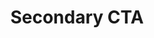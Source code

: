 ---
title: Secondary CTA
category: Marketing
paid: false
isActive: true
ltr: {"react":{"jsxTail":[{"label":"App.jsx","code":"export default () => {\n    return (\n        <section className=\"cta-sec relative max-w-screen-xl mx-auto py-4 px-4 md:px-8\">\n            <div className=\"absolute top-0 left-0 w-full h-full bg-white opacity-40\"></div>\n            <div className=\"relative z-10 gap-5 items-center lg:flex\">\n                <div className=\"flex-1 max-w-lg py-5 sm:mx-auto sm:text-center lg:max-w-max lg:text-left\">\n                    <h3 className=\"text-3xl text-gray-800 font-semibold md:text-4xl\">\n                        build your websites with <span className=\"text-indigo-600\">high performance</span>\n                    </h3>\n                    <p className=\"text-gray-500 leading-relaxed mt-3\">\n                        Nam erat risus, sodales sit amet lobortis ut, finibus eget metus. Cras aliquam ante ut tortor posuere feugiat. Duis sodales nisi id porta lacinia.\n                    </p>\n                    <a\n                        className=\"mt-5 px-4 py-2 text-indigo-600 font-medium bg-indigo-50 rounded-full inline-flex items-center\"\n                        href=\"javascript:void()\">\n                        Try it out\n                        <svg xmlns=\"http://www.w3.org/2000/svg\" className=\"h-6 w-6 ml-1 duration-150\" fill=\"none\" viewBox=\"0 0 24 24\" stroke=\"currentColor\">\n                        <path strokeLinecap=\"round\" strokeLinejoin=\"round\" strokeWidth={2} d=\"M13 7l5 5m0 0l-5 5m5-5H6\" />\n                        </svg>\n                    </a>\n                </div>\n                <div className=\"flex-1 mt-5 mx-auto sm:w-9/12 lg:mt-0 lg:w-auto\">\n                    <img \n                        src=\"https://i.postimg.cc/kgd4WhyS/container.png\" \n                        alt=\"\" \n                        className=\"w-full\" \n                    />\n                </div>\n            </div>\n\n            <style jsx>{`\n                .cta-sec {\n                    background-image: url(\"data:image/svg+xml,%3Csvg xmlns='http://www.w3.org/2000/svg' width='100' height='100' viewBox='0 0 100 100'%3E%3Cg fill-rule='evenodd'%3E%3Cg fill='%23e5e7eb' fill-opacity='0.4'%3E%3Cpath opacity='.5' d='M96 95h4v1h-4v4h-1v-4h-9v4h-1v-4h-9v4h-1v-4h-9v4h-1v-4h-9v4h-1v-4h-9v4h-1v-4h-9v4h-1v-4h-9v4h-1v-4h-9v4h-1v-4H0v-1h15v-9H0v-1h15v-9H0v-1h15v-9H0v-1h15v-9H0v-1h15v-9H0v-1h15v-9H0v-1h15v-9H0v-1h15v-9H0v-1h15V0h1v15h9V0h1v15h9V0h1v15h9V0h1v15h9V0h1v15h9V0h1v15h9V0h1v15h9V0h1v15h9V0h1v15h4v1h-4v9h4v1h-4v9h4v1h-4v9h4v1h-4v9h4v1h-4v9h4v1h-4v9h4v1h-4v9h4v1h-4v9zm-1 0v-9h-9v9h9zm-10 0v-9h-9v9h9zm-10 0v-9h-9v9h9zm-10 0v-9h-9v9h9zm-10 0v-9h-9v9h9zm-10 0v-9h-9v9h9zm-10 0v-9h-9v9h9zm-10 0v-9h-9v9h9zm-9-10h9v-9h-9v9zm10 0h9v-9h-9v9zm10 0h9v-9h-9v9zm10 0h9v-9h-9v9zm10 0h9v-9h-9v9zm10 0h9v-9h-9v9zm10 0h9v-9h-9v9zm10 0h9v-9h-9v9zm9-10v-9h-9v9h9zm-10 0v-9h-9v9h9zm-10 0v-9h-9v9h9zm-10 0v-9h-9v9h9zm-10 0v-9h-9v9h9zm-10 0v-9h-9v9h9zm-10 0v-9h-9v9h9zm-10 0v-9h-9v9h9zm-9-10h9v-9h-9v9zm10 0h9v-9h-9v9zm10 0h9v-9h-9v9zm10 0h9v-9h-9v9zm10 0h9v-9h-9v9zm10 0h9v-9h-9v9zm10 0h9v-9h-9v9zm10 0h9v-9h-9v9zm9-10v-9h-9v9h9zm-10 0v-9h-9v9h9zm-10 0v-9h-9v9h9zm-10 0v-9h-9v9h9zm-10 0v-9h-9v9h9zm-10 0v-9h-9v9h9zm-10 0v-9h-9v9h9zm-10 0v-9h-9v9h9zm-9-10h9v-9h-9v9zm10 0h9v-9h-9v9zm10 0h9v-9h-9v9zm10 0h9v-9h-9v9zm10 0h9v-9h-9v9zm10 0h9v-9h-9v9zm10 0h9v-9h-9v9zm10 0h9v-9h-9v9zm9-10v-9h-9v9h9zm-10 0v-9h-9v9h9zm-10 0v-9h-9v9h9zm-10 0v-9h-9v9h9zm-10 0v-9h-9v9h9zm-10 0v-9h-9v9h9zm-10 0v-9h-9v9h9zm-10 0v-9h-9v9h9zm-9-10h9v-9h-9v9zm10 0h9v-9h-9v9zm10 0h9v-9h-9v9zm10 0h9v-9h-9v9zm10 0h9v-9h-9v9zm10 0h9v-9h-9v9zm10 0h9v-9h-9v9zm10 0h9v-9h-9v9z'/%3E%3Cpath d='M6 5V0H5v5H0v1h5v94h1V6h94V5H6z'/%3E%3C/g%3E%3C/g%3E%3C/svg%3E\");\n                }\n            `}</style>\n        </section>\n    )\n}\n"}],"jsxCss":[{"label":"App.jsx","code":"export default () => {\n    return (\n        <section className=\"cta-secondary\">\n            <div className=\"cta-cover\"></div>\n            <div className=\"cta-container\">\n                <div className=\"cta-details\">\n                    <h3>\n                        build your websites with <span>high performance</span>\n                    </h3>\n                    <p>\n                        Nam erat risus, sodales sit amet lobortis ut, finibus eget metus. Cras aliquam ante ut tortor posuere feugiat. Duis sodales nisi id porta lacinia.\n                    </p>\n                    <a\n                        className=\"cta-btn\"\n                        href=\"javascript:void()\">\n                        Try it out\n                        <svg xmlns=\"http://www.w3.org/2000/svg\" fill=\"none\" viewBox=\"0 0 24 24\" stroke=\"currentColor\">\n                            <path strokeLinecap=\"round\" strokeLinejoin=\"round\" strokeWidth={2} d=\"M13 7l5 5m0 0l-5 5m5-5H6\" />\n                        </svg>\n                    </a>\n                </div>\n                <div className=\"cta-image\">\n                    <img \n                        src=\"https://i.postimg.cc/kgd4WhyS/container.png\" \n                        alt=\"\" \n                    />\n                </div>\n            </div>\n        </section>\n    )\n}\n"},{"code":".cta-secondary {\n  position: relative;\n  max-width: 1280px;\n  margin-left: auto;\n  margin-right: auto;\n  padding: 1rem;\n}\n@media (min-width: 640px) {\n  .cta-secondary {\n    padding-left: 2rem;\n    padding-right: 2rem;\n  }\n}\n.cta-secondary .cta-cover {\n  position: absolute;\n  top: 0px;\n  left: 0px;\n  width: 100%;\n  height: 100%;\n  background-color: #FFF;\n  opacity: 0.4;\n  background-image: url(\"data:image/svg+xml,%3Csvg xmlns='http://www.w3.org/2000/svg' width='100' height='100' viewBox='0 0 100 100'%3E%3Cg fill-rule='evenodd'%3E%3Cg fill='%23e5e7eb' fill-opacity='0.4'%3E%3Cpath opacity='.5' d='M96 95h4v1h-4v4h-1v-4h-9v4h-1v-4h-9v4h-1v-4h-9v4h-1v-4h-9v4h-1v-4h-9v4h-1v-4h-9v4h-1v-4h-9v4h-1v-4h-9v4h-1v-4H0v-1h15v-9H0v-1h15v-9H0v-1h15v-9H0v-1h15v-9H0v-1h15v-9H0v-1h15v-9H0v-1h15v-9H0v-1h15v-9H0v-1h15V0h1v15h9V0h1v15h9V0h1v15h9V0h1v15h9V0h1v15h9V0h1v15h9V0h1v15h9V0h1v15h9V0h1v15h4v1h-4v9h4v1h-4v9h4v1h-4v9h4v1h-4v9h4v1h-4v9h4v1h-4v9h4v1h-4v9h4v1h-4v9zm-1 0v-9h-9v9h9zm-10 0v-9h-9v9h9zm-10 0v-9h-9v9h9zm-10 0v-9h-9v9h9zm-10 0v-9h-9v9h9zm-10 0v-9h-9v9h9zm-10 0v-9h-9v9h9zm-10 0v-9h-9v9h9zm-9-10h9v-9h-9v9zm10 0h9v-9h-9v9zm10 0h9v-9h-9v9zm10 0h9v-9h-9v9zm10 0h9v-9h-9v9zm10 0h9v-9h-9v9zm10 0h9v-9h-9v9zm10 0h9v-9h-9v9zm9-10v-9h-9v9h9zm-10 0v-9h-9v9h9zm-10 0v-9h-9v9h9zm-10 0v-9h-9v9h9zm-10 0v-9h-9v9h9zm-10 0v-9h-9v9h9zm-10 0v-9h-9v9h9zm-10 0v-9h-9v9h9zm-9-10h9v-9h-9v9zm10 0h9v-9h-9v9zm10 0h9v-9h-9v9zm10 0h9v-9h-9v9zm10 0h9v-9h-9v9zm10 0h9v-9h-9v9zm10 0h9v-9h-9v9zm10 0h9v-9h-9v9zm9-10v-9h-9v9h9zm-10 0v-9h-9v9h9zm-10 0v-9h-9v9h9zm-10 0v-9h-9v9h9zm-10 0v-9h-9v9h9zm-10 0v-9h-9v9h9zm-10 0v-9h-9v9h9zm-10 0v-9h-9v9h9zm-9-10h9v-9h-9v9zm10 0h9v-9h-9v9zm10 0h9v-9h-9v9zm10 0h9v-9h-9v9zm10 0h9v-9h-9v9zm10 0h9v-9h-9v9zm10 0h9v-9h-9v9zm10 0h9v-9h-9v9zm9-10v-9h-9v9h9zm-10 0v-9h-9v9h9zm-10 0v-9h-9v9h9zm-10 0v-9h-9v9h9zm-10 0v-9h-9v9h9zm-10 0v-9h-9v9h9zm-10 0v-9h-9v9h9zm-10 0v-9h-9v9h9zm-9-10h9v-9h-9v9zm10 0h9v-9h-9v9zm10 0h9v-9h-9v9zm10 0h9v-9h-9v9zm10 0h9v-9h-9v9zm10 0h9v-9h-9v9zm10 0h9v-9h-9v9zm10 0h9v-9h-9v9z'/%3E%3Cpath d='M6 5V0H5v5H0v1h5v94h1V6h94V5H6z'/%3E%3C/g%3E%3C/g%3E%3C/svg%3E\");\n}\n.cta-secondary .cta-container {\n  position: relative;\n  z-index: 10;\n  gap: 1.25rem;\n}\n@media (min-width: 1024px) {\n  .cta-secondary .cta-container {\n    display: flex;\n    align-items: center;\n  }\n}\n.cta-secondary .cta-container .cta-details {\n  flex: 1;\n  max-width: 32rem;\n  padding-top: 1.25rem;\n  padding-bottom: 1.25rem;\n}\n@media (min-width: 640px) {\n  .cta-secondary .cta-container .cta-details {\n    margin-left: auto;\n    margin-right: auto;\n    text-align: center;\n  }\n}\n@media (min-width: 1024px) {\n  .cta-secondary .cta-container .cta-details {\n    max-width: max-content;\n    text-align: left;\n  }\n}\n.cta-secondary .cta-container .cta-details h3 {\n  font-size: 1.875rem;\n  line-height: 2.25rem;\n  color: #1f2937;\n  font-weight: 600;\n}\n.cta-secondary .cta-container .cta-details h3 span {\n  color: #4f46e5;\n}\n@media (min-width: 768px) {\n  .cta-secondary .cta-container .cta-details h3 {\n    font-size: 2.25rem;\n    line-height: 2.5rem;\n  }\n}\n.cta-secondary .cta-container .cta-details p {\n  color: #6b7280;\n  line-height: 1.625;\n  margin-top: 0.75rem;\n}\n.cta-secondary .cta-container .cta-details .cta-btn {\n  margin-top: 1.25rem;\n  padding: 0.5rem 1rem 0.5rem 1rem;\n  color: #4f46e5;\n  background-color: #eef2ff;\n  font-weight: 500;\n  border-radius: 999px;\n  display: inline-flex;\n  align-items: center;\n}\n.cta-secondary .cta-container .cta-details .cta-btn svg {\n  width: 1.5rem;\n  height: 1.5rem;\n  margin-left: 0.25rem;\n  transition-duration: 150ms;\n}\n.cta-secondary .cta-container .cta-image {\n  flex: 1;\n  margin-top: 1.25rem;\n  margin-left: auto;\n  margin-right: auto;\n}\n@media (min-width: 640px) {\n  .cta-secondary .cta-container .cta-image {\n    width: 75%;\n  }\n}\n@media (min-width: 1024px) {\n  .cta-secondary .cta-container .cta-image {\n    margin-top: 0px;\n    width: auto;\n  }\n}\n.cta-secondary .cta-container .cta-image img {\n  width: 100%;\n}\n","label":"style.css"}]},"vue":{"vueTail":[{"label":"App.vue","code":"<template>\n  <section class=\"cta-sec relative max-w-screen-xl mx-auto py-4 px-4 sm:px-8\">\n    <div class=\"absolute top-0 left-0 w-full h-full bg-white opacity-40\"></div>\n    <div class=\"relative z-10 gap-5 items-center lg:flex\">\n      <div class=\"flex-1 max-w-lg py-5 sm:mx-auto sm:text-center lg:max-w-max lg:text-left\">\n        <h3 class=\"text-3xl text-gray-800 font-semibold md:text-4xl\">\n          build your websites with <span class=\"text-indigo-600\">high performance</span>\n        </h3>\n        <p class=\"text-gray-500 leading-relaxed mt-3\">\n          Nam erat risus, sodales sit amet lobortis ut, finibus eget metus. Cras aliquam ante ut tortor posuere feugiat.\n          Duis sodales nisi id porta lacinia.\n        </p>\n        <a class=\"mt-5 px-4 py-2 text-indigo-600 font-medium bg-indigo-50 rounded-full inline-flex items-center\"\n          href=\"javascript:void()\">\n          Try it out\n          <svg xmlns=\"http://www.w3.org/2000/svg\" class=\"h-6 w-6 ml-1 duration-150\" fill=\"none\" viewBox=\"0 0 24 24\"\n            stroke=\"currentColor\">\n            <path strokeLinecap=\"round\" strokeLinejoin=\"round\" strokeWidth={2} d=\"M13 7l5 5m0 0l-5 5m5-5H6\" />\n          </svg>\n        </a>\n      </div>\n      <div class=\"flex-1 mt-5 mx-auto sm:w-9/12 lg:mt-0 lg:w-auto\">\n        <img src=\"https://i.postimg.cc/kgd4WhyS/container.png\" alt=\"\" class=\"w-full\" />\n      </div>\n    </div>\n  </section>\n</template>\n\n<style scoped>\n.cta-sec {\n  background-image: url(\"data:image/svg+xml,%3Csvg xmlns='http://www.w3.org/2000/svg' width='100' height='100' viewBox='0 0 100 100'%3E%3Cg fill-rule='evenodd'%3E%3Cg fill='%23e5e7eb' fill-opacity='0.4'%3E%3Cpath opacity='.5' d='M96 95h4v1h-4v4h-1v-4h-9v4h-1v-4h-9v4h-1v-4h-9v4h-1v-4h-9v4h-1v-4h-9v4h-1v-4h-9v4h-1v-4h-9v4h-1v-4h-9v4h-1v-4H0v-1h15v-9H0v-1h15v-9H0v-1h15v-9H0v-1h15v-9H0v-1h15v-9H0v-1h15v-9H0v-1h15v-9H0v-1h15v-9H0v-1h15V0h1v15h9V0h1v15h9V0h1v15h9V0h1v15h9V0h1v15h9V0h1v15h9V0h1v15h9V0h1v15h9V0h1v15h4v1h-4v9h4v1h-4v9h4v1h-4v9h4v1h-4v9h4v1h-4v9h4v1h-4v9h4v1h-4v9h4v1h-4v9zm-1 0v-9h-9v9h9zm-10 0v-9h-9v9h9zm-10 0v-9h-9v9h9zm-10 0v-9h-9v9h9zm-10 0v-9h-9v9h9zm-10 0v-9h-9v9h9zm-10 0v-9h-9v9h9zm-10 0v-9h-9v9h9zm-9-10h9v-9h-9v9zm10 0h9v-9h-9v9zm10 0h9v-9h-9v9zm10 0h9v-9h-9v9zm10 0h9v-9h-9v9zm10 0h9v-9h-9v9zm10 0h9v-9h-9v9zm10 0h9v-9h-9v9zm9-10v-9h-9v9h9zm-10 0v-9h-9v9h9zm-10 0v-9h-9v9h9zm-10 0v-9h-9v9h9zm-10 0v-9h-9v9h9zm-10 0v-9h-9v9h9zm-10 0v-9h-9v9h9zm-10 0v-9h-9v9h9zm-9-10h9v-9h-9v9zm10 0h9v-9h-9v9zm10 0h9v-9h-9v9zm10 0h9v-9h-9v9zm10 0h9v-9h-9v9zm10 0h9v-9h-9v9zm10 0h9v-9h-9v9zm10 0h9v-9h-9v9zm9-10v-9h-9v9h9zm-10 0v-9h-9v9h9zm-10 0v-9h-9v9h9zm-10 0v-9h-9v9h9zm-10 0v-9h-9v9h9zm-10 0v-9h-9v9h9zm-10 0v-9h-9v9h9zm-10 0v-9h-9v9h9zm-9-10h9v-9h-9v9zm10 0h9v-9h-9v9zm10 0h9v-9h-9v9zm10 0h9v-9h-9v9zm10 0h9v-9h-9v9zm10 0h9v-9h-9v9zm10 0h9v-9h-9v9zm10 0h9v-9h-9v9zm9-10v-9h-9v9h9zm-10 0v-9h-9v9h9zm-10 0v-9h-9v9h9zm-10 0v-9h-9v9h9zm-10 0v-9h-9v9h9zm-10 0v-9h-9v9h9zm-10 0v-9h-9v9h9zm-10 0v-9h-9v9h9zm-9-10h9v-9h-9v9zm10 0h9v-9h-9v9zm10 0h9v-9h-9v9zm10 0h9v-9h-9v9zm10 0h9v-9h-9v9zm10 0h9v-9h-9v9zm10 0h9v-9h-9v9zm10 0h9v-9h-9v9z'/%3E%3Cpath d='M6 5V0H5v5H0v1h5v94h1V6h94V5H6z'/%3E%3C/g%3E%3C/g%3E%3C/svg%3E\");\n}\n</style>"}],"vueCss":[{"label":"App.vue","code":"<template>\n  <section class=\"cta-secondary\">\n    <div class=\"cta-cover\"></div>\n    <div class=\"cta-container\">\n      <div class=\"cta-details\">\n        <h3>\n          build your websites with <span>high performance</span>\n        </h3>\n        <p>\n          Nam erat risus, sodales sit amet lobortis ut, finibus eget metus. Cras aliquam ante ut tortor posuere feugiat.\n          Duis sodales nisi id porta lacinia.\n        </p>\n        <a class=\"cta-btn\" href=\"javascript:void()\">\n          Try it out\n          <svg xmlns=\"http://www.w3.org/2000/svg\" fill=\"none\" viewBox=\"0 0 24 24\" stroke=\"currentColor\">\n            <path strokeLinecap=\"round\" strokeLinejoin=\"round\" strokeWidth={2} d=\"M13 7l5 5m0 0l-5 5m5-5H6\" />\n          </svg>\n        </a>\n      </div>\n      <div class=\"cta-image\">\n        <img src=\"https://i.postimg.cc/kgd4WhyS/container.png\" alt=\"\" />\n      </div>\n    </div>\n  </section>\n</template>"},{"code":".cta-secondary {\n  position: relative;\n  max-width: 1280px;\n  margin-left: auto;\n  margin-right: auto;\n  padding: 1rem;\n}\n\n@media (min-width: 640px) {\n  .cta-secondary {\n    padding-left: 2rem;\n    padding-right: 2rem;\n  }\n}\n\n.cta-secondary .cta-cover {\n  position: absolute;\n  top: 0px;\n  left: 0px;\n  width: 100%;\n  height: 100%;\n  background-color: #FFF;\n  opacity: 0.4;\n  background-image: url(\"data:image/svg+xml,%3Csvg xmlns='http://www.w3.org/2000/svg' width='100' height='100' viewBox='0 0 100 100'%3E%3Cg fill-rule='evenodd'%3E%3Cg fill='%23e5e7eb' fill-opacity='0.4'%3E%3Cpath opacity='.5' d='M96 95h4v1h-4v4h-1v-4h-9v4h-1v-4h-9v4h-1v-4h-9v4h-1v-4h-9v4h-1v-4h-9v4h-1v-4h-9v4h-1v-4h-9v4h-1v-4h-9v4h-1v-4H0v-1h15v-9H0v-1h15v-9H0v-1h15v-9H0v-1h15v-9H0v-1h15v-9H0v-1h15v-9H0v-1h15v-9H0v-1h15v-9H0v-1h15V0h1v15h9V0h1v15h9V0h1v15h9V0h1v15h9V0h1v15h9V0h1v15h9V0h1v15h9V0h1v15h9V0h1v15h4v1h-4v9h4v1h-4v9h4v1h-4v9h4v1h-4v9h4v1h-4v9h4v1h-4v9h4v1h-4v9h4v1h-4v9zm-1 0v-9h-9v9h9zm-10 0v-9h-9v9h9zm-10 0v-9h-9v9h9zm-10 0v-9h-9v9h9zm-10 0v-9h-9v9h9zm-10 0v-9h-9v9h9zm-10 0v-9h-9v9h9zm-10 0v-9h-9v9h9zm-9-10h9v-9h-9v9zm10 0h9v-9h-9v9zm10 0h9v-9h-9v9zm10 0h9v-9h-9v9zm10 0h9v-9h-9v9zm10 0h9v-9h-9v9zm10 0h9v-9h-9v9zm10 0h9v-9h-9v9zm9-10v-9h-9v9h9zm-10 0v-9h-9v9h9zm-10 0v-9h-9v9h9zm-10 0v-9h-9v9h9zm-10 0v-9h-9v9h9zm-10 0v-9h-9v9h9zm-10 0v-9h-9v9h9zm-10 0v-9h-9v9h9zm-9-10h9v-9h-9v9zm10 0h9v-9h-9v9zm10 0h9v-9h-9v9zm10 0h9v-9h-9v9zm10 0h9v-9h-9v9zm10 0h9v-9h-9v9zm10 0h9v-9h-9v9zm10 0h9v-9h-9v9zm9-10v-9h-9v9h9zm-10 0v-9h-9v9h9zm-10 0v-9h-9v9h9zm-10 0v-9h-9v9h9zm-10 0v-9h-9v9h9zm-10 0v-9h-9v9h9zm-10 0v-9h-9v9h9zm-10 0v-9h-9v9h9zm-9-10h9v-9h-9v9zm10 0h9v-9h-9v9zm10 0h9v-9h-9v9zm10 0h9v-9h-9v9zm10 0h9v-9h-9v9zm10 0h9v-9h-9v9zm10 0h9v-9h-9v9zm10 0h9v-9h-9v9zm9-10v-9h-9v9h9zm-10 0v-9h-9v9h9zm-10 0v-9h-9v9h9zm-10 0v-9h-9v9h9zm-10 0v-9h-9v9h9zm-10 0v-9h-9v9h9zm-10 0v-9h-9v9h9zm-10 0v-9h-9v9h9zm-9-10h9v-9h-9v9zm10 0h9v-9h-9v9zm10 0h9v-9h-9v9zm10 0h9v-9h-9v9zm10 0h9v-9h-9v9zm10 0h9v-9h-9v9zm10 0h9v-9h-9v9zm10 0h9v-9h-9v9z'/%3E%3Cpath d='M6 5V0H5v5H0v1h5v94h1V6h94V5H6z'/%3E%3C/g%3E%3C/g%3E%3C/svg%3E\");\n}\n\n.cta-secondary .cta-container {\n  position: relative;\n  z-index: 10;\n  gap: 1.25rem;\n}\n\n@media (min-width: 1024px) {\n  .cta-secondary .cta-container {\n    display: flex;\n    align-items: center;\n  }\n}\n\n.cta-secondary .cta-container .cta-details {\n  flex: 1;\n  max-width: 32rem;\n  padding-top: 1.25rem;\n  padding-bottom: 1.25rem;\n}\n\n@media (min-width: 640px) {\n  .cta-secondary .cta-container .cta-details {\n    margin-left: auto;\n    margin-right: auto;\n    text-align: center;\n  }\n}\n\n@media (min-width: 1024px) {\n  .cta-secondary .cta-container .cta-details {\n    max-width: max-content;\n    text-align: left;\n  }\n}\n\n.cta-secondary .cta-container .cta-details h3 {\n  font-size: 1.875rem;\n  line-height: 2.25rem;\n  color: #1f2937;\n  font-weight: 600;\n}\n\n.cta-secondary .cta-container .cta-details h3 span {\n  color: #4f46e5;\n}\n\n@media (min-width: 768px) {\n  .cta-secondary .cta-container .cta-details h3 {\n    font-size: 2.25rem;\n    line-height: 2.5rem;\n  }\n}\n\n.cta-secondary .cta-container .cta-details p {\n  color: #6b7280;\n  line-height: 1.625;\n  margin-top: 0.75rem;\n}\n\n.cta-secondary .cta-container .cta-details .cta-btn {\n  margin-top: 1.25rem;\n  padding: 0.5rem 1rem 0.5rem 1rem;\n  color: #4f46e5;\n  background-color: #eef2ff;\n  font-weight: 500;\n  border-radius: 999px;\n  display: inline-flex;\n  align-items: center;\n}\n\n.cta-secondary .cta-container .cta-details .cta-btn svg {\n  width: 1.5rem;\n  height: 1.5rem;\n  margin-left: 0.25rem;\n  transition-duration: 150ms;\n}\n\n.cta-secondary .cta-container .cta-image {\n  flex: 1;\n  margin-top: 1.25rem;\n  margin-left: auto;\n  margin-right: auto;\n}\n\n@media (min-width: 640px) {\n  .cta-secondary .cta-container .cta-image {\n    width: 75%;\n  }\n}\n\n@media (min-width: 1024px) {\n  .cta-secondary .cta-container .cta-image {\n    margin-top: 0px;\n    width: auto;\n  }\n}\n\n.cta-secondary .cta-container .cta-image img {\n  width: 100%;\n}","label":"style.css"}]},"preview":"function App() {\n  return /*#__PURE__*/React.createElement(\"section\", {\n    className: \"relative max-w-screen-xl px-4 py-4 mx-auto cta-sec md:px-8\"\n  }, /*#__PURE__*/React.createElement(\"div\", {\n    className: \"absolute top-0 left-0 w-full h-full bg-white opacity-40\"\n  }), /*#__PURE__*/React.createElement(\"div\", {\n    className: \"relative z-10 items-center gap-5 lg:flex\"\n  }, /*#__PURE__*/React.createElement(\"div\", {\n    className: \"flex-1 max-w-lg py-5 sm:mx-auto sm:text-center lg:max-w-max lg:text-left\"\n  }, /*#__PURE__*/React.createElement(\"h3\", {\n    className: \"text-3xl font-semibold text-gray-800 md:text-4xl\"\n  }, \"build your websites with \", /*#__PURE__*/React.createElement(\"span\", {\n    className: \"text-indigo-600\"\n  }, \"high performance\")), /*#__PURE__*/React.createElement(\"p\", {\n    className: \"mt-3 leading-relaxed text-gray-500\"\n  }, \"Nam erat risus, sodales sit amet lobortis ut, finibus eget metus. Cras aliquam ante ut tortor posuere feugiat. Duis sodales nisi id porta lacinia.\"), /*#__PURE__*/React.createElement(\"a\", {\n    className: \"inline-flex items-center px-4 py-2 mt-5 font-medium text-indigo-600 rounded-full bg-indigo-50\",\n    href: \"javascript:void()\"\n  }, \"Try it out\", /*#__PURE__*/React.createElement(\"svg\", {\n    xmlns: \"http://www.w3.org/2000/svg\",\n    className: \"w-6 h-6 ml-1 duration-150\",\n    fill: \"none\",\n    viewBox: \"0 0 24 24\",\n    stroke: \"currentColor\"\n  }, /*#__PURE__*/React.createElement(\"path\", {\n    strokeLinecap: \"round\",\n    strokeLinejoin: \"round\",\n    strokeWidth: 2,\n    d: \"M13 7l5 5m0 0l-5 5m5-5H6\"\n  })))), /*#__PURE__*/React.createElement(\"div\", {\n    className: \"flex-1 mx-auto mt-5 sm:w-9/12 lg:mt-0 lg:w-auto\"\n  }, /*#__PURE__*/React.createElement(\"img\", {\n    src: \"https://i.postimg.cc/kgd4WhyS/container.png\",\n    alt: \"\",\n    className: \"w-full\"\n  }))));\n}"}
rtl: {"vue":{"vueCss":[],"vueTail":[]},"preview":"function App() {\n  return /*#__PURE__*/React.createElement(\"section\", {\n    className: \"cta-sec relative max-w-screen-xl mx-auto py-4 px-4 md:px-8\"\n  }, /*#__PURE__*/React.createElement(\"div\", {\n    className: \"absolute top-0 left-0 w-full h-full bg-white opacity-40\"\n  }), /*#__PURE__*/React.createElement(\"div\", {\n    className: \"relative z-10 gap-5 items-center lg:flex\"\n  }, /*#__PURE__*/React.createElement(\"div\", {\n    className: \"flex-1 max-w-lg py-5 sm:mx-auto sm:text-center lg:max-w-max lg:text-right\"\n  }, /*#__PURE__*/React.createElement(\"h3\", {\n    className: \"text-3xl text-gray-800 font-semibold md:text-4xl\"\n  }, \"\\u0628\\u0646\\u0627\\u0621 \\u0645\\u0648\\u0627\\u0642\\u0639 \\u0627\\u0644\\u0648\\u064A\\u0628 \\u0627\\u0644\\u062E\\u0627\\u0635\\u0629 \\u0628\\u0643 \", /*#__PURE__*/React.createElement(\"span\", {\n    className: \"text-indigo-600\"\n  }, \"\\u0628\\u0623\\u062F\\u0627\\u0621 \\u0639\\u0627\\u0644\\u064D\")), /*#__PURE__*/React.createElement(\"p\", {\n    className: \"text-gray-500 leading-relaxed mt-3\"\n  }, \"\\u0647\\u0646\\u0627\\u0643 \\u062D\\u0642\\u064A\\u0642\\u0629 \\u0645\\u062B\\u0628\\u062A\\u0629 \\u0645\\u0646\\u0630 \\u0632\\u0645\\u0646 \\u0637\\u0648\\u064A\\u0644 \\u0648\\u0647\\u064A \\u0623\\u0646 \\u0627\\u0644\\u0645\\u062D\\u062A\\u0648\\u0649 \\u0627\\u0644\\u0645\\u0642\\u0631\\u0648\\u0621 \\u0644\\u0635\\u0641\\u062D\\u0629 \\u0645\\u0627 \\u0633\\u064A\\u0644\\u0647\\u064A \\u0627\\u0644\\u0642\\u0627\\u0631\\u0626 \\u0639\\u0646 \\u0627\\u0644\\u062A\\u0631\\u0643\\u064A\\u0632 \\u0639\\u0644\\u0649 \\u0627\\u0644\\u0634\\u0643\\u0644 \\u0627\\u0644\\u062E\\u0627\\u0631\\u062C\\u064A \\u0644\\u0644\\u0646\\u0635 \\u0623\\u0648 \\u0634\\u0643\\u0644 \\u062A\\u0648\\u0636\\u0639 \\u0627\\u0644\\u0641\\u0642\\u0631\\u0627\\u062A \\u0641\\u064A \\u0627\\u0644\\u0635\\u0641\\u062D\\u0629 \\u0627\\u0644\\u062A\\u064A \\u064A\\u0642\\u0631\\u0623\\u0647\\u0627. \\u0627\\u0644\\u0647\\u062F\\u0641 \\u0645\\u0646 \\u0627\\u0633\\u062A\\u062E\\u062F\\u0627\\u0645 Lorem Ipsum.\"), /*#__PURE__*/React.createElement(\"a\", {\n    className: \"mt-5 px-4 py-2 text-indigo-600 font-medium bg-indigo-50 rounded-full inline-flex items-center\",\n    href: \"javascript:void()\"\n  }, \"\\u062A\\u062C\\u0631\\u0628\\u0629 \\u0647\\u0630\\u0627\", /*#__PURE__*/React.createElement(\"svg\", {\n    xmlns: \"http://www.w3.org/2000/svg\",\n    class: \"h-6 w-6 mr-1 duration-150\",\n    viewBox: \"0 0 20 20\",\n    fill: \"currentColor\"\n  }, /*#__PURE__*/React.createElement(\"path\", {\n    \"fill-rule\": \"evenodd\",\n    d: \"M9.707 14.707a1 1 0 01-1.414 0l-4-4a1 1 0 010-1.414l4-4a1 1 0 011.414 1.414L7.414 9H15a1 1 0 110 2H7.414l2.293 2.293a1 1 0 010 1.414z\",\n    \"clip-rule\": \"evenodd\"\n  })))), /*#__PURE__*/React.createElement(\"div\", {\n    className: \"flex-1 mt-5 mx-auto sm:w-9/12 lg:mt-0 lg:w-auto\"\n  }, /*#__PURE__*/React.createElement(\"img\", {\n    src: \"https://i.postimg.cc/kgd4WhyS/container.png\",\n    alt: \"\",\n    className: \"w-full\"\n  }))));\n}","react":{"jsxTail":[{"label":"App.jsx","code":"export default () => {\n    return (\n        <section className=\"cta-sec relative max-w-screen-xl mx-auto py-4 px-4 md:px-8\">\n            <div className=\"absolute top-0 left-0 w-full h-full bg-white opacity-40\"></div>\n            <div className=\"relative z-10 gap-5 items-center lg:flex\">\n                <div className=\"flex-1 max-w-lg py-5 sm:mx-auto sm:text-center lg:max-w-max lg:text-right\">\n                    <h3 className=\"text-3xl text-gray-800 font-semibold md:text-4xl\">\n                        بناء مواقع الويب الخاصة بك <span className=\"text-indigo-600\">بأداء عالٍ</span>\n                    </h3>\n                    <p className=\"text-gray-500 leading-relaxed mt-3\">\n                        هناك حقيقة مثبتة منذ زمن طويل وهي أن المحتوى المقروء لصفحة ما سيلهي القارئ عن التركيز على الشكل الخارجي للنص أو شكل توضع الفقرات في الصفحة التي يقرأها. الهدف من استخدام Lorem Ipsum.\n                    </p>\n                    <a\n                        className=\"mt-5 px-4 py-2 text-indigo-600 font-medium bg-indigo-50 rounded-full inline-flex items-center\"\n                        href=\"javascript:void()\">\n                        جرب اﻵن\n                        <svg xmlns=\"http://www.w3.org/2000/svg\" class=\"h-6 w-6 mr-1 duration-150\" viewBox=\"0 0 20 20\" fill=\"currentColor\">\n                            <path fill-rule=\"evenodd\" d=\"M9.707 14.707a1 1 0 01-1.414 0l-4-4a1 1 0 010-1.414l4-4a1 1 0 011.414 1.414L7.414 9H15a1 1 0 110 2H7.414l2.293 2.293a1 1 0 010 1.414z\" clip-rule=\"evenodd\" />\n                        </svg>\n                    </a>\n                </div>\n                <div className=\"flex-1 mt-5 mx-auto sm:w-9/12 lg:mt-0 lg:w-auto\">\n                    <img \n                        src=\"https://i.postimg.cc/kgd4WhyS/container.png\" \n                        alt=\"\" \n                        className=\"w-full\" \n                    />\n                </div>\n            </div>\n        </section>\n    )\n}"}],"jsxCss":[{"code":"export default () => {\n    return (\n        <section className=\"cta-secondary\">\n            <div className=\"cta-cover\"></div>\n            <div className=\"cta-container\">\n                <div className=\"cta-details\">\n                    <h3>\n                        بناء مواقع الويب الخاصة بك <span>بأداء عالٍ</span>\n                    </h3>\n                    <p>\n                        هناك حقيقة مثبتة منذ زمن طويل وهي أن المحتوى المقروء لصفحة ما سيلهي القارئ عن التركيز على الشكل الخارجي للنص أو شكل توضع الفقرات في الصفحة التي يقرأها. الهدف من استخدام.\n                    </p>\n                    <a\n                        className=\"cta-btn\"\n                        href=\"javascript:void()\">\n                        جرب اﻵن\n                        <svg xmlns=\"http://www.w3.org/2000/svg\" viewBox=\"0 0 20 20\" fill=\"currentColor\">\n                            <path fill-rule=\"evenodd\" d=\"M9.707 14.707a1 1 0 01-1.414 0l-4-4a1 1 0 010-1.414l4-4a1 1 0 011.414 1.414L7.414 9H15a1 1 0 110 2H7.414l2.293 2.293a1 1 0 010 1.414z\" clip-rule=\"evenodd\" />\n                        </svg>\n                    </a>\n                </div>\n                <div className=\"cta-image\">\n                    <img \n                        src=\"https://i.postimg.cc/kgd4WhyS/container.png\" \n                        alt=\"\" \n                    />\n                </div>\n            </div>\n        </section>\n    )\n}","label":"App.jsx"},{"code":".cta-secondary {\n  position: relative;\n  max-width: 1280px;\n  margin-left: auto;\n  margin-right: auto;\n  padding: 1rem;\n}\n@media (min-width: 640px) {\n  .cta-secondary {\n    padding-left: 2rem;\n    padding-right: 2rem;\n  }\n}\n.cta-secondary .cta-cover {\n  position: absolute;\n  top: 0px;\n  left: 0px;\n  width: 100%;\n  height: 100%;\n  background-color: #FFF;\n  opacity: 0.4;\n  background-image: url(\"data:image/svg+xml,%3Csvg xmlns='http://www.w3.org/2000/svg' width='100' height='100' viewBox='0 0 100 100'%3E%3Cg fill-rule='evenodd'%3E%3Cg fill='%23e5e7eb' fill-opacity='0.4'%3E%3Cpath opacity='.5' d='M96 95h4v1h-4v4h-1v-4h-9v4h-1v-4h-9v4h-1v-4h-9v4h-1v-4h-9v4h-1v-4h-9v4h-1v-4h-9v4h-1v-4h-9v4h-1v-4h-9v4h-1v-4H0v-1h15v-9H0v-1h15v-9H0v-1h15v-9H0v-1h15v-9H0v-1h15v-9H0v-1h15v-9H0v-1h15v-9H0v-1h15v-9H0v-1h15V0h1v15h9V0h1v15h9V0h1v15h9V0h1v15h9V0h1v15h9V0h1v15h9V0h1v15h9V0h1v15h9V0h1v15h4v1h-4v9h4v1h-4v9h4v1h-4v9h4v1h-4v9h4v1h-4v9h4v1h-4v9h4v1h-4v9h4v1h-4v9zm-1 0v-9h-9v9h9zm-10 0v-9h-9v9h9zm-10 0v-9h-9v9h9zm-10 0v-9h-9v9h9zm-10 0v-9h-9v9h9zm-10 0v-9h-9v9h9zm-10 0v-9h-9v9h9zm-10 0v-9h-9v9h9zm-9-10h9v-9h-9v9zm10 0h9v-9h-9v9zm10 0h9v-9h-9v9zm10 0h9v-9h-9v9zm10 0h9v-9h-9v9zm10 0h9v-9h-9v9zm10 0h9v-9h-9v9zm10 0h9v-9h-9v9zm9-10v-9h-9v9h9zm-10 0v-9h-9v9h9zm-10 0v-9h-9v9h9zm-10 0v-9h-9v9h9zm-10 0v-9h-9v9h9zm-10 0v-9h-9v9h9zm-10 0v-9h-9v9h9zm-10 0v-9h-9v9h9zm-9-10h9v-9h-9v9zm10 0h9v-9h-9v9zm10 0h9v-9h-9v9zm10 0h9v-9h-9v9zm10 0h9v-9h-9v9zm10 0h9v-9h-9v9zm10 0h9v-9h-9v9zm10 0h9v-9h-9v9zm9-10v-9h-9v9h9zm-10 0v-9h-9v9h9zm-10 0v-9h-9v9h9zm-10 0v-9h-9v9h9zm-10 0v-9h-9v9h9zm-10 0v-9h-9v9h9zm-10 0v-9h-9v9h9zm-10 0v-9h-9v9h9zm-9-10h9v-9h-9v9zm10 0h9v-9h-9v9zm10 0h9v-9h-9v9zm10 0h9v-9h-9v9zm10 0h9v-9h-9v9zm10 0h9v-9h-9v9zm10 0h9v-9h-9v9zm10 0h9v-9h-9v9zm9-10v-9h-9v9h9zm-10 0v-9h-9v9h9zm-10 0v-9h-9v9h9zm-10 0v-9h-9v9h9zm-10 0v-9h-9v9h9zm-10 0v-9h-9v9h9zm-10 0v-9h-9v9h9zm-10 0v-9h-9v9h9zm-9-10h9v-9h-9v9zm10 0h9v-9h-9v9zm10 0h9v-9h-9v9zm10 0h9v-9h-9v9zm10 0h9v-9h-9v9zm10 0h9v-9h-9v9zm10 0h9v-9h-9v9zm10 0h9v-9h-9v9z'/%3E%3Cpath d='M6 5V0H5v5H0v1h5v94h1V6h94V5H6z'/%3E%3C/g%3E%3C/g%3E%3C/svg%3E\");\n}\n.cta-secondary .cta-container {\n  position: relative;\n  z-index: 10;\n  gap: 1.25rem;\n}\n@media (min-width: 1024px) {\n  .cta-secondary .cta-container {\n    display: flex;\n    align-items: center;\n  }\n}\n.cta-secondary .cta-container .cta-details {\n  flex: 1;\n  max-width: 32rem;\n  padding-top: 1.25rem;\n  padding-bottom: 1.25rem;\n}\n@media (min-width: 640px) {\n  .cta-secondary .cta-container .cta-details {\n    margin-left: auto;\n    margin-right: auto;\n    text-align: center;\n  }\n}\n@media (min-width: 1024px) {\n  .cta-secondary .cta-container .cta-details {\n    max-width: max-content;\n    text-align: right;\n  }\n}\n.cta-secondary .cta-container .cta-details h3 {\n  font-size: 1.875rem;\n  line-height: 2.25rem;\n  color: #1f2937;\n  font-weight: 600;\n}\n.cta-secondary .cta-container .cta-details h3 span {\n  color: #4f46e5;\n}\n@media (min-width: 768px) {\n  .cta-secondary .cta-container .cta-details h3 {\n    font-size: 2.25rem;\n    line-height: 2.5rem;\n  }\n}\n.cta-secondary .cta-container .cta-details p {\n  color: #6b7280;\n  line-height: 1.625;\n  margin-top: 0.75rem;\n}\n.cta-secondary .cta-container .cta-details .cta-btn {\n  margin-top: 1.25rem;\n  padding: 0.5rem 1rem 0.5rem 1rem;\n  color: #4f46e5;\n  background-color: #eef2ff;\n  font-weight: 500;\n  border-radius: 999px;\n  display: inline-flex;\n  align-items: center;\n}\n.cta-secondary .cta-container .cta-details .cta-btn svg {\n  width: 1.5rem;\n  height: 1.5rem;\n  margin-right: 0.25rem;\n  transition-duration: 150ms;\n}\n.cta-secondary .cta-container .cta-image {\n  flex: 1;\n  margin-top: 1.25rem;\n  margin-left: auto;\n  margin-right: auto;\n}\n@media (min-width: 640px) {\n  .cta-secondary .cta-container .cta-image {\n    width: 75%;\n  }\n}\n@media (min-width: 1024px) {\n  .cta-secondary .cta-container .cta-image {\n    margin-top: 0px;\n    width: auto;\n  }\n}\n.cta-secondary .cta-container .cta-image img {\n  width: 100%;\n}","label":"style.css"}]}}
slug: /cta-sections
id: 56340570-c75d-42da-83f9-1342b0427082
created_at: 2
---